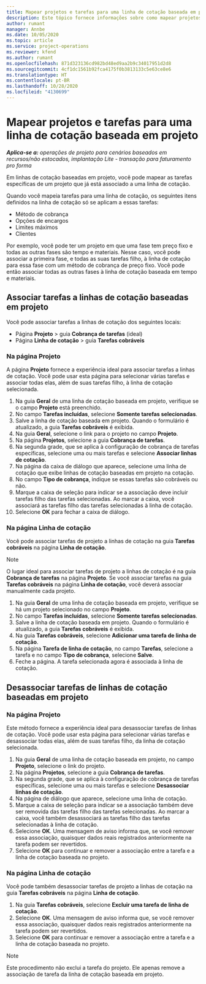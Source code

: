 ```yaml
---
title: Mapear projetos e tarefas para uma linha de cotação baseada em projeto
description: Este tópico fornece informações sobre como mapear projetos e tarefas para uma linha de tarefa baseada em projeto.
author: rumant
manager: Annbe
ms.date: 10/05/2020
ms.topic: article
ms.service: project-operations
ms.reviewer: kfend
ms.author: rumant
ms.openlocfilehash: 871d323136cd982bd48ed9aa2b9c34017951d2d8
ms.sourcegitcommit: 4cf1dc1561b92fca4175f0b3813133c5e63ce8e6
ms.translationtype: HT
ms.contentlocale: pt-BR
ms.lasthandoff: 10/28/2020
ms.locfileid: "4130699"
---
```

# <a name="map-projects-and-tasks-to-a-project-based-quote-line"></a>Mapear projetos e tarefas para uma linha de cotação baseada em projeto

_**Aplica-se a:** operações de projeto para cenários baseados em recursos/não estocados, implantação Lite - transação para faturamento pro forma_

Em linhas de cotação baseadas em projeto, você pode mapear as tarefas específicas de um projeto que já está associado a uma linha de cotação.

Quando você mapeia tarefas para uma linha de cotação, os seguintes itens definidos na linha de cotação só se aplicam a essas tarefas:

- Método de cobrança
- Opções de encargos
- Limites máximos
- Clientes

Por exemplo, você pode ter um projeto em que uma fase tem preço fixo e todas as outras fases são tempo e materiais. Nesse caso, você pode associar a primeira fase, e todas as suas tarefas filho, à linha de cotação para essa fase com um método de cobrança de preço fixo. Você pode então associar todas as outras fases à linha de cotação baseada em tempo e materiais.

## <a name="associate-tasks-to-project-based-quote-lines"></a>Associar tarefas a linhas de cotação baseadas em projeto

Você pode associar tarefas a linhas de cotação dos seguintes locais:

- Página **Projeto** > guia **Cobrança de tarefas** (ideal)
- Página **Linha de cotação** > guia **Tarefas cobráveis** 

### <a name="from-the-project-page"></a>Na página Projeto

A página **Projeto** fornece a experiência ideal para associar tarefas a linhas de cotação. Você pode usar esta página para selecionar várias tarefas e associar todas elas, além de suas tarefas filho, à linha de cotação selecionada.

1. Na guia **Geral** de uma linha de cotação baseada em projeto, verifique se o campo **Projeto** está preenchido.
2. No campo **Tarefas incluídas**, selecione **Somente tarefas selecionadas**.
3. Salve a linha de cotação baseada em projeto. Quando o formulário é atualizado, a guia **Tarefas cobráveis** é exibida.
4. Na guia **Geral**, selecione o link para o projeto no campo **Projeto**.
5. Na página **Projetos**, selecione a guia **Cobrança de tarefas**.
6. Na segunda grade, que se aplica à configuração de cobrança de tarefas específicas, selecione uma ou mais tarefas e selecione **Associar linhas de cotação**.
7. Na página da caixa de diálogo que aparece, selecione uma linha de cotação que exibe linhas de cotação baseadas em projeto na cotação.
8. No campo **Tipo de cobrança**, indique se essas tarefas são cobráveis ou não.
9. Marque a caixa de seleção para indicar se a associação deve incluir tarefas filho das tarefas selecionadas. Ao marcar a caixa, você associará as tarefas filho das tarefas selecionadas à linha de cotação.
10. Selecione **OK** para fechar a caixa de diálogo.

### <a name="from-the-quote-line-page"></a>Na página Linha de cotação

Você pode associar tarefas de projeto a linhas de cotação na guia **Tarefas cobráveis** na página **Linha de cotação**.

>[!NOTE]
>O lugar ideal para associar tarefas de projeto a linhas de cotação é na guia **Cobrança de tarefas** na página **Projeto**. Se você associar tarefas na guia **Tarefas cobráveis** na página **Linha de cotação**, você deverá associar manualmente cada projeto.

1. Na guia **Geral** de uma linha de cotação baseada em projeto, verifique se há um projeto selecionado no campo **Projeto**.
2. No campo **Tarefas incluídas**, selecione **Somente tarefas selecionadas**.
3. Salve a linha de cotação baseada em projeto. Quando o formulário é atualizado, a guia **Tarefas cobráveis** é exibida.
4. Na guia **Tarefas cobráveis**, selecione **Adicionar uma tarefa de linha de cotação**.
5. Na página **Tarefa de linha de cotação**, no campo **Tarefas**, selecione a tarefa e no campo **Tipo de cobrança**, selecione **Salve**. 
6. Feche a página. A tarefa selecionada agora é associada à linha de cotação.

## <a name="disassociate-tasks-from-projectbased-quote-lines"></a>Desassociar tarefas de linhas de cotação baseadas em projeto

### <a name="from-the-project-page"></a>Na página Projeto

Este método fornece a experiência ideal para desassociar tarefas de linhas de cotação. Você pode usar esta página para selecionar várias tarefas e desassociar todas elas, além de suas tarefas filho, da linha de cotação selecionada.

1. Na guia **Geral** de uma linha de cotação baseada em projeto, no campo **Projeto**, selecione o link do projeto.
2. Na página **Projetos**, selecione a guia **Cobrança de tarefas**.
3. Na segunda grade, que se aplica à configuração de cobrança de tarefas específicas, selecione uma ou mais tarefas e selecione **Desassociar linhas de cotação**.
4. Na página de diálogo que aparece, selecione uma linha de cotação.
5. Marque a caixa de seleção para indicar se a associação também deve ser removida das tarefas filho das tarefas selecionadas. Ao marcar a caixa, você também desassociará as tarefas filho das tarefas selecionadas à linha de cotação.
6. Selecione **OK**. Uma mensagem de aviso informa que, se você remover essa associação, quaisquer dados reais registrados anteriormente na tarefa podem ser revertidos. 
7. Selecione **OK** para continuar e remover a associação entre a tarefa e a linha de cotação baseada no projeto.

### <a name="from-the-quote-line-page"></a>Na página Linha de cotação

Você pode também desassociar tarefas de projeto a linhas de cotação na guia **Tarefas cobráveis** na página **Linha de cotação**.

1. Na guia **Tarefas cobráveis**, selecione **Excluir uma tarefa de linha de cotação**.
2. Selecione **OK**. Uma mensagem de aviso informa que, se você remover essa associação, quaisquer dados reais registrados anteriormente na tarefa podem ser revertidos. 
3. Selecione **OK** para continuar e remover a associação entre a tarefa e a linha de cotação baseada no projeto.

>[!NOTE]
> Este procedimento não exclui a tarefa do projeto. Ele apenas remove a associação de tarefa da linha de cotação baseada em projeto.
